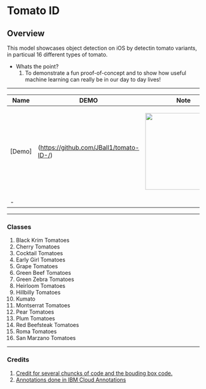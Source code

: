 # Tomato ID

## Overview
 This model showcases object detection on iOS by detectin tomato variants, in particual 16 different types of tomato.

- Whats the point?
  1. To demonstrate a fun proof-of-concept and to show how useful machine learning can really be in our day to day lives!

---
| Name | DEMO | Note |
| ---- | ---- | ---- |
| [Demo]|(https://github.com/JBall1/tomato-ID-/) | <p align="center"><img src="Resources/ezgif-4-ccfc1cd68cb1.gif" width="200"/></p>
 | - |



---

### Classes 
1. Black Krim Tomatoes
2. Cherry Tomatoes
3. Cocktail Tomatoes
4. Early Girl Tomatoes 
5. Grape Tomatoes
6. Green Beef Tomatoes
7. Green Zebra Tomatoes
8. Heirloom Tomatoes
9. Hillbilly Tomatoes
10. Kumato 
11. Montserrat Tomatoes
12. Pear Tomatoes
13. Plum Tomatoes
14. Red Beefsteak Tomatoes
15. Roma Tomatoes
16. San Marzano Tomatoes

---

### Credits
1. [Credit for several chuncks of code and the bouding box code.](https://github.com/motlabs/iOS-Proejcts-with-ML-Models)
2. [Annotations done in IBM Cloud Annotations](https://cloud.annotations.ai)
